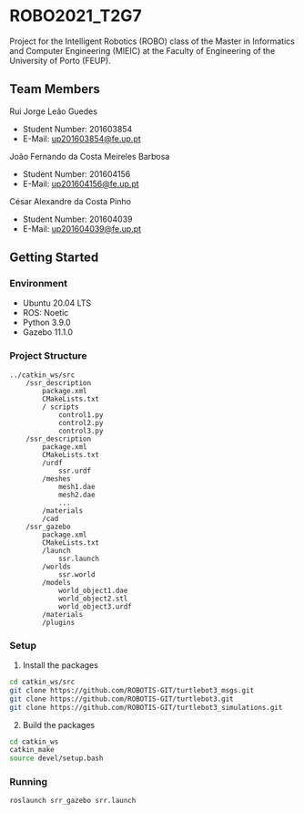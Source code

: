 # ROBO2021_T2G7

Project for the Intelligent Robotics (ROBO) class of the Master in Informatics and Computer Engineering (MIEIC) at the Faculty of Engineering of the University of Porto (FEUP). 

## Team Members 

Rui Jorge Leão Guedes
* Student Number: 201603854
* E-Mail: up201603854@fe.up.pt

João Fernando da Costa Meireles Barbosa
* Student Number: 201604156
* E-Mail: up201604156@fe.up.pt

César Alexandre da Costa Pinho <br>
* Student Number: 201604039
* E-Mail: up201604039@fe.up.pt 

## Getting Started

### Environment

* Ubuntu 20.04 LTS
* ROS: Noetic
* Python 3.9.0
* Gazebo 11.1.0

### Project Structure

```
../catkin_ws/src
    /ssr_description
        package.xml
        CMakeLists.txt
        / scripts
            control1.py
            control2.py
            control3.py
    /ssr_description
        package.xml
        CMakeLists.txt
        /urdf
            ssr.urdf
        /meshes
            mesh1.dae
            mesh2.dae
            ...
        /materials
        /cad
    /ssr_gazebo
        package.xml
        CMakeLists.txt
        /launch
            ssr.launch
        /worlds
            ssr.world
        /models
            world_object1.dae
            world_object2.stl
            world_object3.urdf
        /materials
        /plugins
```

### Setup

1. Install the packages
```bash
cd catkin_ws/src
git clone https://github.com/ROBOTIS-GIT/turtlebot3_msgs.git
git clone https://github.com/ROBOTIS-GIT/turtlebot3.git
git clone https://github.com/ROBOTIS-GIT/turtlebot3_simulations.git
```

2. Build the packages
```bash
cd catkin_ws 
catkin_make
source devel/setup.bash
```

### Running

```
roslaunch srr_gazebo srr.launch
```